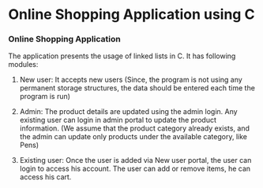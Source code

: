 # Online Shopping Application using C

### Online Shopping Application

The application presents the usage of linked lists in C.
It has following modules:
1.	New user:
It accepts new users
(Since, the program is not using any permanent storage structures, the data should be entered each time the program is run)
 
2.	Admin: 
The product details are updated using the admin login. Any existing user can login in admin portal to update the product information.
(We assume that the product category already exists, and the admin can update only products under the available category, like Pens)
 
3.	Existing user:
Once the user is added via New user portal, the user can login to access his account. The user can add or remove items, he can access his cart.

 

